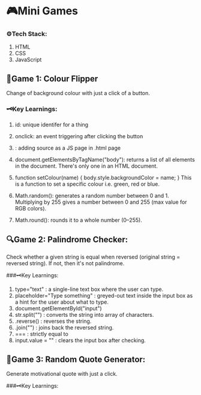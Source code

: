 # 🎮Mini Games 

### ⚙️Tech Stack: 
1. HTML
2. CSS
3. JavaScript

## 🎨Game 1: Colour Flipper 
Change of background colour with just a click of a button.

### 🗝️Key Learnings:
1. id: unique identifer for a thing
   
2. onclick: an event triggering after clicking the button
   
3. <script></script>: adding source as a JS page in .html page

4. document.getElementsByTagName("body"): returns a list of all <body> elements in the document. There's only one <body> in an HTML document.
   
5. function setColour(name) {
    body.style.backgroundColor = name;
}
This is a function to set a specific colour i.e. green, red or blue.

6. Math.random(): generates a random number between 0 and 1.
Multiplying by 255 gives a number between 0 and 255 (max value for RGB colors).

7. Math.round(): rounds it to a whole number (0–255).

## 🔍Game 2: Palindrome Checker:
Check whether a given string is equal when reversed (original string = reversed string). If not, then it's not palindrome.

###🗝️Key Learnings:
1. type="text" : a single-line text box where the user can type.
2. placeholder="Type something" : greyed-out text inside the input box as a hint for the user about what to type.
3. document.getElementById("input")
4. str.split("") : converts the string into array of characters.
5. .reverse() : reverses the string.
6. .join("") : joins back the reversed string.
7. ===  : strictly equal to
8. input.value = "" : clears the input box after checking.






## 💪Game 3: Random Quote Generator:
Generate motivational quote with just a click.

###🗝️Key Learnings:
